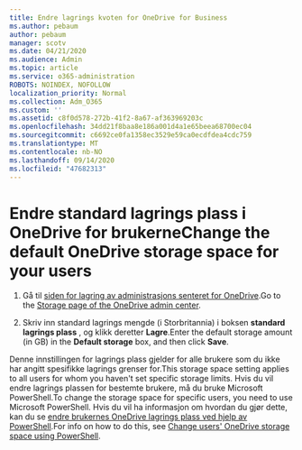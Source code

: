 ```yaml
---
title: Endre lagrings kvoten for OneDrive for Business
ms.author: pebaum
author: pebaum
manager: scotv
ms.date: 04/21/2020
ms.audience: Admin
ms.topic: article
ms.service: o365-administration
ROBOTS: NOINDEX, NOFOLLOW
localization_priority: Normal
ms.collection: Adm_O365
ms.custom: ''
ms.assetid: c8f0d578-272b-41f2-8a67-af363969203c
ms.openlocfilehash: 34dd21f8baa8e186a001d4a1e65beea68700ec04
ms.sourcegitcommit: c6692ce0fa1358ec3529e59ca0ecdfdea4cdc759
ms.translationtype: MT
ms.contentlocale: nb-NO
ms.lasthandoff: 09/14/2020
ms.locfileid: "47682313"
---
```

# <a name="change-the-default-onedrive-storage-space-for-your-users"></a><span data-ttu-id="b0996-102">Endre standard lagrings plass i OneDrive for brukerne</span><span class="sxs-lookup"><span data-stu-id="b0996-102">Change the default OneDrive storage space for your users</span></span>

1. <span data-ttu-id="b0996-103">Gå til [siden for lagring av administrasjons senteret for OneDrive](https://admin.onedrive.com/?v=StorageSettings).</span><span class="sxs-lookup"><span data-stu-id="b0996-103">Go to the [Storage page of the OneDrive admin center](https://admin.onedrive.com/?v=StorageSettings).</span></span>
    
2. <span data-ttu-id="b0996-104">Skriv inn standard lagrings mengde (i Storbritannia) i boksen **standard lagrings plass** , og klikk deretter **Lagre**.</span><span class="sxs-lookup"><span data-stu-id="b0996-104">Enter the default storage amount (in GB) in the **Default storage** box, and then click **Save**.</span></span>
    
<span data-ttu-id="b0996-105">Denne innstillingen for lagrings plass gjelder for alle brukere som du ikke har angitt spesifikke lagrings grenser for.</span><span class="sxs-lookup"><span data-stu-id="b0996-105">This storage space setting applies to all users for whom you haven't set specific storage limits.</span></span> <span data-ttu-id="b0996-106">Hvis du vil endre lagrings plassen for bestemte brukere, må du bruke Microsoft PowerShell.</span><span class="sxs-lookup"><span data-stu-id="b0996-106">To change the storage space for specific users, you need to use Microsoft PowerShell.</span></span> <span data-ttu-id="b0996-107">Hvis du vil ha informasjon om hvordan du gjør dette, kan du se [endre brukernes OneDrive lagrings plass ved hjelp av PowerShell](https://go.microsoft.com/fwlink/?linkid=866402).</span><span class="sxs-lookup"><span data-stu-id="b0996-107">For info on how to do this, see [Change users' OneDrive storage space using PowerShell](https://go.microsoft.com/fwlink/?linkid=866402).</span></span>
  

